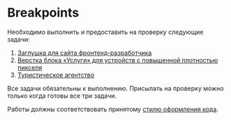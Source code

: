 # Breakpoints

Необходимо выполнить и предоставить на проверку следующие задачи:

1. [Заглушка для сайта фронтенд-разработчика](./coming-soon/)
2. [Верстка блока «Услуги» для устройств с повышенной плотностью пикселя](./services-retina/)
3. [Туристическое агентство](./travel-agency/)

Все задачи обязательны к выполнению. Присылать на проверку можно только когда готовы все три задачи.

Работы должны соответствовать принятому [стилю оформления кода](https://netology-university.bitbucket.io/codestyle/css/).
